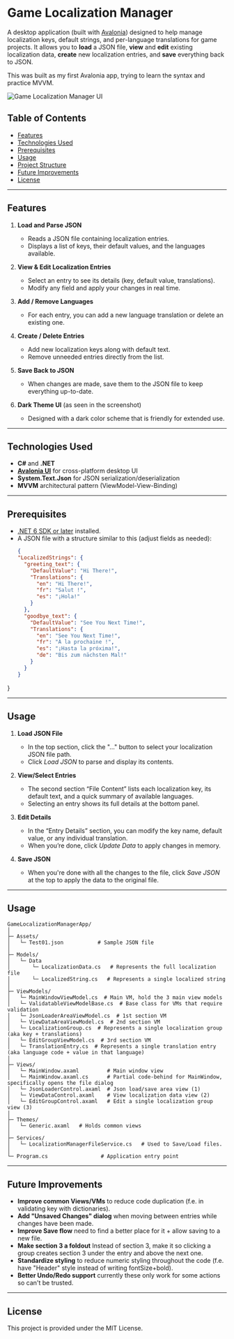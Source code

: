 # Game Localization Manager

A desktop application (built with [Avalonia](https://avaloniaui.net/)) designed to help manage localization keys, default strings, and per-language translations for game projects. 
It allows you to **load** a JSON file, **view** and **edit** existing localization data, **create** new localization entries, and **save** everything back to JSON.

This was built as my first Avalonia app, trying to learn the syntax and practice MVVM.


![Game Localization Manager UI](./path/to/screenshot.png)

## Table of Contents
- [Features](#features)
- [Technologies Used](#technologies-used)
- [Prerequisites](#prerequisites)
- [Usage](#usage)
- [Project Structure](#project-structure)
- [Future Improvements](#future-improvements)
- [License](#license)

---

## Features
1. **Load and Parse JSON**
    - Reads a JSON file containing localization entries.
    - Displays a list of keys, their default values, and the languages available.

2. **View & Edit Localization Entries**
    - Select an entry to see its details (key, default value, translations).
    - Modify any field and apply your changes in real time.

3. **Add / Remove Languages**
    - For each entry, you can add a new language translation or delete an existing one.

4. **Create / Delete Entries**
    - Add new localization keys along with default text.
    - Remove unneeded entries directly from the list.

5. **Save Back to JSON**
    - When changes are made, save them to the JSON file to keep everything up-to-date.

6. **Dark Theme UI** (as seen in the screenshot)
    - Designed with a dark color scheme that is friendly for extended use.

---

## Technologies Used
- **C#** and **.NET**
- **[Avalonia UI](https://avaloniaui.net/)** for cross-platform desktop UI
- **System.Text.Json** for JSON serialization/deserialization
- **MVVM** architectural pattern (ViewModel-View-Binding)

---

## Prerequisites
- [.NET 6 SDK or later](https://dotnet.microsoft.com/en-us/download) installed.
- A JSON file with a structure similar to this (adjust fields as needed):
  ```json
  {
  "LocalizedStrings": {
    "greeting_text": {
      "DefaultValue": "Hi There!",
      "Translations": {
        "en": "Hi There!",
        "fr": "Salut !",
        "es": "¡Hola!"
      }
    },
    "goodbye_text": {
      "DefaultValue": "See You Next Time!",
      "Translations": {
        "en": "See You Next Time!",
        "fr": "À la prochaine !",
        "es": "¡Hasta la próxima!",
        "de": "Bis zum nächsten Mal!"
      }
    }
  }
}

---

## Usage
1. **Load JSON File**
   - In the top section, click the "..." button to select your localization JSON file path.
   - Click *Load JSON* to parse and display its contents.

2. **View/Select Entries**
   - The second section “File Content” lists each localization key, its default text, and a quick summary of available languages.
   - Selecting an entry shows its full details at the bottom panel.

3. **Edit Details**
   - In the “Entry Details” section, you can modify the key name, default value, or any individual translation.
   - When you’re done, click *Update Data* to apply changes in memory.

4. **Save JSON**
   - When you're done with all the changes to the file, click *Save JSON* at the top to apply the data to the original file.

---

## Usage
```
GameLocalizationManagerApp/
│
├─ Assets/
│   └─ Test01.json           # Sample JSON file
│
├─ Models/
│   └─ Data
│       └─ LocalizationData.cs   # Represents the full localization file
│       └─ LocalizedString.cs   # Represents a single localized string
│
├─ ViewModels/
│   └─ MainWindowViewModel.cs  # Main VM, hold the 3 main view models
│   └─ ValidatableViewModelBase.cs  # Base class for VMs that require validation
│   └─ JsonLoaderAreaViewModel.cs  # 1st section VM
│   └─ ViewDataAreaViewModel.cs  # 2nd section VM
│   └─ LocalizationGroup.cs  # Represents a single localization group (aka key + translations)
│   └─ EditGroupViewModel.cs  # 3rd section VM
│   └─ TranslationEntry.cs  # Represents a single translation entry (aka language code + value in that language)
│
├─ Views/
│   └─ MainWindow.axaml         # Main window view
│   └─ MainWindow.axaml.cs      # Partial code-behind for MainWindow, specifically opens the file dialog
│   └─ JsonLoaderControl.axaml  # Json load/save area view (1)
│   └─ ViewDataControl.axaml    # View localization data view (2)
│   └─ EditGroupControl.axaml   # Edit a single localization group view (3)
│
├─ Themes/
│   └─ Generic.axaml   # Holds common views
│
├─ Services/
│   └─ LocalizationManagerFileService.cs   # Used to Save/Load files.
│
└─ Program.cs                 # Application entry point
```

---

## Future Improvements
- **Improve common Views/VMs** to reduce code duplication (f.e. in validating key with dictionaries).
- **Add "Unsaved Changes" dialog** when moving between entries while changes have been made.
- **Improve Save flow** need to find a better place for it + allow saving to a new file.
- **Make section 3 a foldout** Instead of section 3, make it so clicking a group creates section 3 under the entry and above the next one.
- **Standardize styling** to reduce numeric styling throughout the code (f.e. have "Header" style instead of writing fontSize+bold).
- **Better Undo/Redo support** currently these only work for some actions so can't be trusted.

---

## License
This project is provided under the MIT License.

